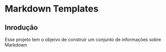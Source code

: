 # Markdown Templates

## Inrodução

Esse projeto tem o objeivo de construir um conjunto de informações sobre Markdown

